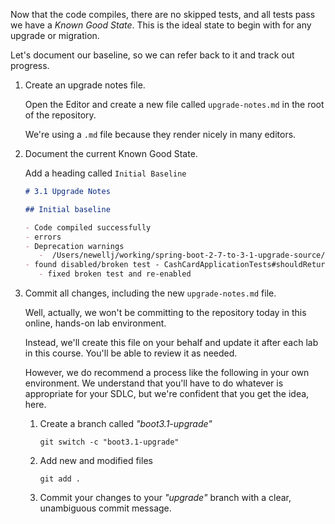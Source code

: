 Now that the code compiles, there are no skipped tests, and all tests pass we have a _Known Good State_. This is the ideal state to begin with for any upgrade or migration.

Let's document our baseline, so we can refer back to it and track out progress.

1. Create an upgrade notes file.

   Open the Editor and create a new file called `upgrade-notes.md` in the root of the repository.

   We're using a `.md` file because they render nicely in many editors.

2. Document the current Known Good State.

   Add a heading called `Initial Baseline`

   ```markdown
   # 3.1 Upgrade Notes

   ## Initial baseline

   - Code compiled successfully
   - errors
   - Deprecation warnings
      -  /Users/newellj/working/spring-boot-2-7-to-3-1-upgrade-source/src/main/java/example/cashcard/SecurityConfig.java: /Users/newellj/working/spring-boot-2-7-to-3-1-upgrade-source/src/main/java/example/cashcard/SecurityConfig.java uses or overrides a deprecated API.
   - found disabled/broken test - CashCardApplicationTests#shouldReturnACashCardWhenDataIsSaved
      - fixed broken test and re-enabled
   ```

3. Commit all changes, including the new `upgrade-notes.md` file.

   Well, actually, we won't be committing to the repository today in this online, hands-on lab environment.

   Instead, we'll create this file on your behalf and update it after each lab in this course. You'll be able to review it as needed.

   However, we do recommend a process like the following in your own environment. We understand that you'll have to do whatever is appropriate for your SDLC, but we're confident that you get the idea, here.

   1. Create a branch called _"boot3.1-upgrade"_

      ```shell
      git switch -c "boot3.1-upgrade"
      ```

   2. Add new and modified files

      ```shell
      git add .
      ```

   3. Commit your changes to your _"upgrade"_ branch with a clear, unambiguous commit message.
